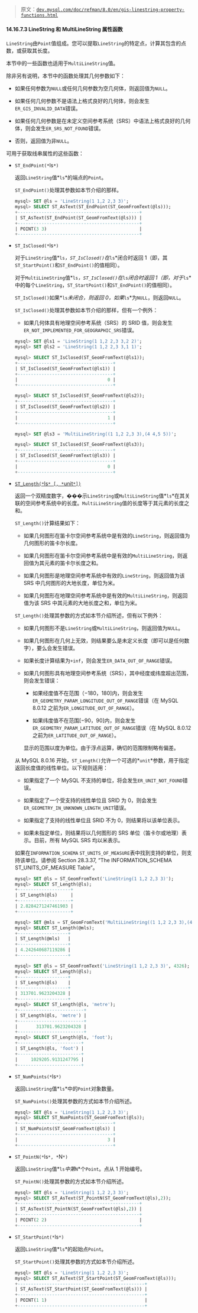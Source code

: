 > 原文：[`dev.mysql.com/doc/refman/8.0/en/gis-linestring-property-functions.html`](https://dev.mysql.com/doc/refman/8.0/en/gis-linestring-property-functions.html)

#### 14.16.7.3 LineString 和 MultiLineString 属性函数

`LineString`由`Point`值组成。您可以提取`LineString`的特定点，计算其包含的点数，或获取其长度。

本节中的一些函数也适用于`MultiLineString`值。

除非另有说明，本节中的函数处理其几何参数如下：

+   如果任何参数为`NULL`或任何几何参数为空几何体，则返回值为`NULL`。

+   如果任何几何参数不是语法上格式良好的几何体，则会发生`ER_GIS_INVALID_DATA`错误。

+   如果任何几何参数是在未定义空间参考系统（SRS）中语法上格式良好的几何体，则会发生`ER_SRS_NOT_FOUND`错误。

+   否则，返回值为非`NULL`。

可用于获取线串属性的这些函数：

+   `ST_EndPoint(*`ls`*)`

    返回`LineString`值*`ls`*的端点的`Point`。

    `ST_EndPoint()`处理其参数如本节介绍的那样。

    ```sql
    mysql> SET @ls = 'LineString(1 1,2 2,3 3)';
    mysql> SELECT ST_AsText(ST_EndPoint(ST_GeomFromText(@ls)));
    +----------------------------------------------+
    | ST_AsText(ST_EndPoint(ST_GeomFromText(@ls))) |
    +----------------------------------------------+
    | POINT(3 3)                                   |
    +----------------------------------------------+
    ```

+   `ST_IsClosed(*`ls`*)`

    对于`LineString`值*`ls`*，`ST_IsClosed()`在*`ls`*闭合时返回 1（即，其`ST_StartPoint()`和`ST_EndPoint()`的值相同）。

    对于`MultiLineString`值*`ls`*，`ST_IsClosed()`在*`ls`*闭合时返回 1（即，对于*`ls`*中的每个`LineString`，`ST_StartPoint()`和`ST_EndPoint()`的值相同）。

    `ST_IsClosed()`如果*`ls`*未闭合，则返回 0，如果*`ls`*为`NULL`，则返回`NULL`。

    `ST_IsClosed()`处理其参数如本节介绍的那样，但有一个例外：

    +   如果几何体具有地理空间参考系统（SRS）的 SRID 值，则会发生`ER_NOT_IMPLEMENTED_FOR_GEOGRAPHIC_SRS`错误。

    ```sql
    mysql> SET @ls1 = 'LineString(1 1,2 2,3 3,2 2)';
    mysql> SET @ls2 = 'LineString(1 1,2 2,3 3,1 1)';

    mysql> SELECT ST_IsClosed(ST_GeomFromText(@ls1));
    +------------------------------------+
    | ST_IsClosed(ST_GeomFromText(@ls1)) |
    +------------------------------------+
    |                                  0 |
    +------------------------------------+

    mysql> SELECT ST_IsClosed(ST_GeomFromText(@ls2));
    +------------------------------------+
    | ST_IsClosed(ST_GeomFromText(@ls2)) |
    +------------------------------------+
    |                                  1 |
    +------------------------------------+

    mysql> SET @ls3 = 'MultiLineString((1 1,2 2,3 3),(4 4,5 5))';

    mysql> SELECT ST_IsClosed(ST_GeomFromText(@ls3));
    +------------------------------------+
    | ST_IsClosed(ST_GeomFromText(@ls3)) |
    +------------------------------------+
    |                                  0 |
    +------------------------------------+
    ```

+   [`ST_Length(*`ls`* [, *`unit`*])`](gis-linestring-property-functions.html#function_st-length)

    返回一个双精度数字，���示`LineString`或`MultiLineString`值*`ls`*在其关联的空间参考系统中的长度。`MultiLineString`值的长度等于其元素的长度之和。

    `ST_Length()`计算结果如下：

    +   如果几何图形在笛卡尔空间参考系统中是有效的`LineString`，则返回值为几何图形的笛卡尔长度。

    +   如果几何图形在笛卡尔空间参考系统中是有效的`MultiLineString`，则返回值为其元素的笛卡尔长度之和。

    +   如果几何图形是地理空间参考系统中有效的`LineString`，则返回值为该 SRS 中几何图形的大地长度，单位为米。

    +   如果几何图形在地理空间参考系统中是有效的`MultiLineString`，则返回值为该 SRS 中其元素的大地长度之和，单位为米。

    `ST_Length()`处理其参数的方式如本节介绍所述，但有以下例外：

    +   如果几何图形不是`LineString`或`MultiLineString`，则返回值为`NULL`。

    +   如果几何图形在几何上无效，则结果要么是未定义长度（即可以是任何数字），要么会发生错误。

    +   如果长度计算结果为`+inf`，则会发生`ER_DATA_OUT_OF_RANGE`错误。

    +   如果几何图形具有地理空间参考系统（SRS），其中经度或纬度超出范围，则会发生错误：

        +   如果经度值不在范围（−180，180]内，则会发生`ER_GEOMETRY_PARAM_LONGITUDE_OUT_OF_RANGE`错误（在 MySQL 8.0.12 之前为`ER_LONGITUDE_OUT_OF_RANGE`）。

        +   如果纬度值不在范围[−90，90]内，则会发生`ER_GEOMETRY_PARAM_LATITUDE_OUT_OF_RANGE`错误（在 MySQL 8.0.12 之前为`ER_LATITUDE_OUT_OF_RANGE`）。

        显示的范围以度为单位。由于浮点运算，确切的范围限制略有偏差。

    从 MySQL 8.0.16 开始，`ST_Length()`允许一个可选的*`unit`*参数，用于指定返回长度值的线性单位。以下规则适用：

    +   如果指定了一个 MySQL 不支持的单位，将会发生`ER_UNIT_NOT_FOUND`错误。

    +   如果指定了一个受支持的线性单位且 SRID 为 0，则会发生`ER_GEOMETRY_IN_UNKNOWN_LENGTH_UNIT`错误。

    +   如果指定了支持的线性单位且 SRID 不为 0，则结果将以该单位表示。

    +   如果未指定单位，则结果将以几何图形的 SRS 单位（笛卡尔或地理）表示。目前，所有 MySQL SRS 均以米表示。

    如果在`INFORMATION_SCHEMA` `ST_UNITS_OF_MEASURE`表中找到支持的单位，则支持该单位。请参阅 Section 28.3.37, “The INFORMATION_SCHEMA ST_UNITS_OF_MEASURE Table”。

    ```sql
    mysql> SET @ls = ST_GeomFromText('LineString(1 1,2 2,3 3)');
    mysql> SELECT ST_Length(@ls);
    +--------------------+
    | ST_Length(@ls)     |
    +--------------------+
    | 2.8284271247461903 |
    +--------------------+

    mysql> SET @mls = ST_GeomFromText('MultiLineString((1 1,2 2,3 3),(4 4,5 5))');
    mysql> SELECT ST_Length(@mls);
    +-------------------+
    | ST_Length(@mls)   |
    +-------------------+
    | 4.242640687119286 |
    +-------------------+

    mysql> SET @ls = ST_GeomFromText('LineString(1 1,2 2,3 3)', 4326);
    mysql> SELECT ST_Length(@ls);
    +-------------------+
    | ST_Length(@ls)    |
    +-------------------+
    | 313701.9623204328 |
    +-------------------+
    mysql> SELECT ST_Length(@ls, 'metre');
    +-------------------------+
    | ST_Length(@ls, 'metre') |
    +-------------------------+
    |       313701.9623204328 |
    +-------------------------+
    mysql> SELECT ST_Length(@ls, 'foot');
    +------------------------+
    | ST_Length(@ls, 'foot') |
    +------------------------+
    |     1029205.9131247795 |
    +------------------------+
    ```

+   `ST_NumPoints(*`ls`*)`

    返回`LineString`值*`ls`*中的`Point`对象数量。

    `ST_NumPoints()`处理其参数的方式如本节介绍所述。

    ```sql
    mysql> SET @ls = 'LineString(1 1,2 2,3 3)';
    mysql> SELECT ST_NumPoints(ST_GeomFromText(@ls));
    +------------------------------------+
    | ST_NumPoints(ST_GeomFromText(@ls)) |
    +------------------------------------+
    |                                  3 |
    +------------------------------------+
    ```

+   `ST_PointN(*`ls`*, *`N`*)`

    返回`LineString`值*`ls`*中第*`N`*个`Point`。点从 1 开始编号。

    `ST_PointN()`处理其参数的方式如本节介绍所述。

    ```sql
    mysql> SET @ls = 'LineString(1 1,2 2,3 3)';
    mysql> SELECT ST_AsText(ST_PointN(ST_GeomFromText(@ls),2));
    +----------------------------------------------+
    | ST_AsText(ST_PointN(ST_GeomFromText(@ls),2)) |
    +----------------------------------------------+
    | POINT(2 2)                                   |
    +----------------------------------------------+
    ```

+   `ST_StartPoint(*`ls`*)`

    返回`LineString`值*`ls`*的起始点`Point`。

    `ST_StartPoint()`处理其参数的方式如本节介绍所述。

    ```sql
    mysql> SET @ls = 'LineString(1 1,2 2,3 3)';
    mysql> SELECT ST_AsText(ST_StartPoint(ST_GeomFromText(@ls)));
    +------------------------------------------------+
    | ST_AsText(ST_StartPoint(ST_GeomFromText(@ls))) |
    +------------------------------------------------+
    | POINT(1 1)                                     |
    +------------------------------------------------+
    ```
